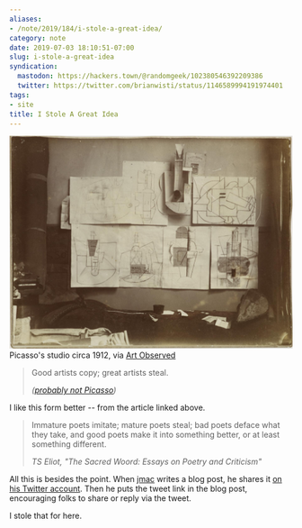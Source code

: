 ```yaml
---
aliases:
- /note/2019/184/i-stole-a-great-idea/
category: note
date: 2019-07-03 18:10:51-07:00
slug: i-stole-a-great-idea
syndication:
  mastodon: https://hackers.town/@randomgeek/102380546392209386
  twitter: https://twitter.com/brianwisti/status/1146589994191974401
tags:
- site
title: I Stole A Great Idea
---
```


![attachments/img/2019/cover-2019-07-03.jpg](../../../attachments/img/2019/cover-2019-07-03.jpg)
Picasso's studio circa 1912, via [Art Observed](http://artobserved.com/2011/03/go-see-new-york-picasso-guitars-1912-1914-at-the-moma-through-june-06-2011/)

 > 
 > Good artists copy; great artists steal.
 > 
 > <cite>([probably not Picasso](https://quoteinvestigator.com/2013/03/06/artists-steal/))</cite>

I like this form better -- from the article linked above.

 > 
 > Immature poets imitate; mature poets steal; bad poets deface what they take,
 > and good poets make it into something better, or at least something different.
 > 
 > <cite>TS Eliot, "The Sacred Woord: Essays on Poetry and Criticism"</cite>

All this is besides the point. When [jmac](https://jmac.org/) writes a blog post, he shares it [on his Twitter account](https://twitter.com/jmacdotorg). Then he puts the tweet link in the blog post, encouraging folks to share or reply via the tweet.

I stole that for here.
